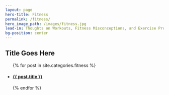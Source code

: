 ```yaml
---
layout: page
hero-title: Fitness
permalink: /fitness/
hero_image_path: /images/fitness.jpg
lead-in: Thoughts on Workouts, Fitness Misconceptions, and Exercise Programs
bg-position: center
---
```


<div class="container default">
  <h2 class="editable trafalgar text-center editable">Title Goes Here</h2>
  <div blog-gallery="many">
    <ul>  
    {% for post in site.categories.fitness %}
      <a href="{{ post.url }}" class="hvr-grow"><li class="fitness invert">
      <div class="preview" style="background-position: center {{ post.image-position }}; background-image: url('{{ post.main_image_path }}')">
      </div>
        <h4 class="pica">{{ post.title }}</h4>
        <i class="fa fa-chevron-right" aria-hidden="true"></i>
      </li>
      </a>
    {% endfor %}
    </ul>
  </div>
</div>
